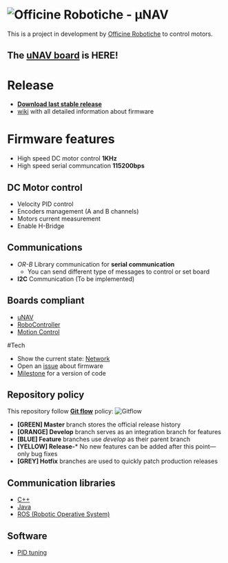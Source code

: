 # ![Officine Robotiche][Logo] - µNAV
This is a project in development by [Officine Robotiche] to control motors.

## **The [uNAV board](https://github.com/officinerobotiche/uNAVPCB) is HERE!**

# Release
- [**Download last stable release**](https://github.com/officinerobotiche/uNAV.X/releases)
- [wiki] with all detailed information about firmware

# Firmware features
- High speed DC motor control **1KHz**
- High speed serial communcation **115200bps**

## DC Motor control
- Velocity PID control
- Encoders management (A and B channels) 
- Motors current measurement
- Enable H-Bridge

## Communications
- *OR-B* Library communication for **serial communication**
  - You can send different type of messages to control or set board
- **I2C** Communication (To be implemented)

## Boards compliant
- [uNAV](https://github.com/officinerobotiche/uNAVPCB)
- [RoboController](http://tuttoelettronica.net/archives/455)
- [Motion Control](http://raffaello.officinerobotiche.it/schede-elettroniche/motion-control/)

#Tech
- Show the current state: [Network](https://github.com/officinerobotiche/uNAV.X/network)
- Open an [issue](https://github.com/officinerobotiche/uNAV.X/issues) about firmware
- [Milestone](https://github.com/officinerobotiche/uNAV.X/milestones)  for a version of code

## Repository policy
This repository follow **[Git flow](https://www.atlassian.com/git/tutorials/comparing-workflows/gitflow-workflow)** policy:
![Gitflow](https://raw.githubusercontent.com/quickhack/translations/master/git-workflows-and-tutorials/images/git-workflows-gitflow.png)

- **[GREEN] Master** branch stores the official release history
- **[ORANGE] Develop** branch serves as an integration branch for features
- **[BLUE] Feature** branches use *develop* as their parent branch
- **[YELLOW] Release-*** No new features can be added after this point—only bug fixes
- **[GREY] Hotfix** branches are used to quickly patch production releases

## Communication libraries
- [C++](https://github.com/officinerobotiche/orblibcpp)
- [Java](https://github.com/officinerobotiche/orblibjar)
- [ROS (Robotic Operative System)](https://github.com/officinerobotiche/serial_bridge)
 
## Software
- [PID tuning](https://github.com/officinerobotiche/uNav_PID_Tuner)

[wiki]:http://wiki.officinerobotiche.it/
[Officine Robotiche]:http://www.officinerobotiche.it/
[Logo]:http://2014.officinerobotiche.it/wp-content/uploads/sites/4/2014/09/ORlogoSimpleSmall.png
